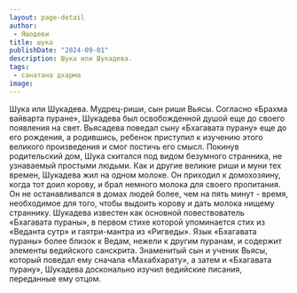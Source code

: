 ```yaml
---
layout: page-detail
author:
 - Яшодеви
title: шука
publishDate: "2024-09-01"
description: Шука или Шукадева.
tags:
 - санатана дхарма
image: 
---
```


Шука или Шукадева.
Мудрец-риши, сын риши Вьясы. Согласно «Брахма вайварта пуране», Шукадева был освобожденной душой еще до своего появления на свет. Вьясадева поведал сыну «Бхагавата пурану» еще до его рождения, а родившись, ребенок приступил к изучению этого великого произведения и смог постичь его смысл. Покинув родительский дом, Шука скитался под видом безумного странника, не узнаваемый простыми людьми. Как и другие великие риши и муни тех времен, Шукадева жил на одном молоке. Он приходил к домохозяину, когда тот доил корову, и брал немного молока для своего пропитания. Он не останавливался в домах людей более, чем на пять минут - время, необходимое для того, чтобы выдоить корову и дать молока нищему страннику. Шукадева известен как основной повествователь «Бхагавата пураны», в первом стихе которой упоминается стих из «Веданта сутр» и гаятри-мантра из «Ригведы». Язык «Бхагавата пураны» более близок к Ведам, нежели к другим пуранам, и содержит элементы ведийского санскрита. Знаменитый сын и ученик Вьясы, который поведал ему сначала «Махабхарату», а затем и «Бхагавата пурану», Шукадева досконально изучил ведийские писания, переданные ему отцом.

